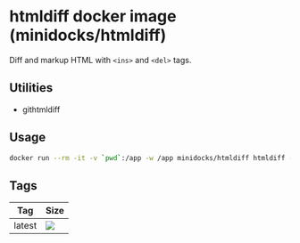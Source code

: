htmldiff docker image (minidocks/htmldiff)
=========================================

Diff and markup HTML with `<ins>` and `<del>` tags.

Utilities
---------

- githtmldiff

Usage
-----

```bash
docker run --rm -it -v `pwd`:/app -w /app minidocks/htmldiff htmldiff --help
```

Tags
----

 Tag    | Size
 ---    | ----
 latest | ![](https://img.shields.io/docker/image-size/minidocks/htmldiff/latest?style=flat-square&logo=docker&label=size)
